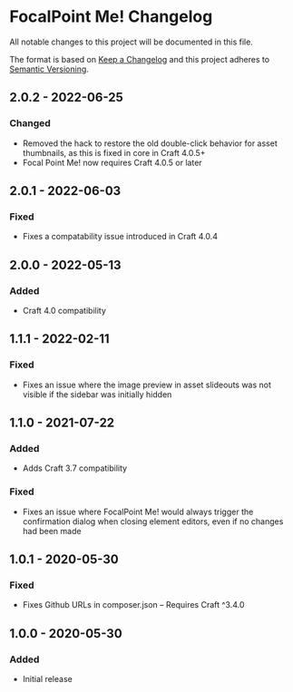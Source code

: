 # FocalPoint Me! Changelog

All notable changes to this project will be documented in this file.

The format is based on [Keep a Changelog](http://keepachangelog.com/) and this project adheres to [Semantic Versioning](http://semver.org/).

## 2.0.2 - 2022-06-25
### Changed
- Removed the hack to restore the old double-click behavior for asset thumbnails, as this is fixed in core in Craft 4.0.5+
- Focal Point Me! now requires Craft 4.0.5 or later

## 2.0.1 - 2022-06-03
### Fixed
- Fixes a compatability issue introduced in Craft 4.0.4

## 2.0.0 - 2022-05-13
### Added
- Craft 4.0 compatibility

## 1.1.1 - 2022-02-11
### Fixed
- Fixes an issue where the image preview in asset slideouts was not visible if the sidebar was initially hidden

## 1.1.0 - 2021-07-22
### Added
- Adds Craft 3.7 compatibility

### Fixed
- Fixes an issue where FocalPoint Me! would always trigger the confirmation dialog when closing element editors, even if no changes had been made

## 1.0.1 - 2020-05-30
### Fixed
- Fixes Github URLs in composer.json
– Requires Craft ^3.4.0

## 1.0.0 - 2020-05-30
### Added
- Initial release
